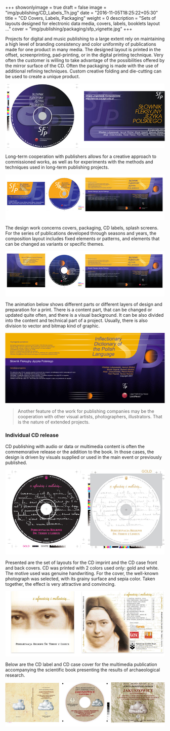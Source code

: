 +++
showonlyimage = true
draft = false
image = "img/publishing/CD_Labels_Th.jpg"
date = "2016-11-05T18:25:22+05:30"
title = "CD Covers, Labels, Packaging"
weight = 0
description = "Sets of layouts designed for electronic data media, covers, labels, booklets layout ..."
cover = "img/publishing/packaging/sfp_vignette.jpg"
+++

Projects for digital and music publishing to a large extent rely on maintaining a high level of branding consistency and color uniformity of publications made for one product in many media. The designed layout is printed in the offset, screenprinting, pad-printing, or in the digital printing technique. Very often the customer is willing to take advantage of the possibilities offered by the mirror surface of the CD. Often the packaging is made with the use of additional refining techniques. Custom creative folding and die-cutting can be used to create a unique product.
<!--more-->

![sample image](/img/publishing/packaging/CD_label_1.jpg)

Long-term cooperation with publishers allows for a creative approach to commissioned works, as well as for experiments with the methods and techniques used in long-term publishing projects.

![sample image](/img/publishing/packaging/CD_label_2.jpg)

The design work concerns covers, packaging, CD labels, splash screens. For the series of publications developed through seasons and years, the composition layout includes fixed elements or patterns, and elements that can be changed as variants or specific themes.

![sample image](/img/publishing/packaging/CD_label_3.jpg)

The animation below shows different parts or different layers of design and preparation for a print. There is a content part, that can be changed or updated quite often, and there is a visual background. It can be also divided into the content and technical part of a project. Usually, there is also division to vector and bitmap kind of graphic.

![sample image](/img/publishing/packaging/bitmap-vector_label.gif)

> Another feature of the work for publishing companies may be the cooperation with other visual artists, photographers, illustrators. That is the nature of extended projects.

### Individual CD release

CD publishing with audio or data or multimedia content is often the commemorative release or the addition to the book. In those cases, the design is driven by visuals supplied or used in the main event or previously published.

![sample image](/img/publishing/packaging/Carmelites_CD_separation.jpg)

Presented are the set of layouts for the CD imprint and the CD case front and back covers. CD was printed with 2 colors used only: gold and white. The motive used was genuine handwriting. For the cover, the well-known photograph was selected, with its grainy surface and sepia color. Taken together, the effect is very attractive and convincing.

![sample image](/img/publishing/packaging/Carmelites_CD_cover.jpg)

Below are the CD label and CD case cover for the multimedia publication accompanying the scientific book presenting the results of archaeological research.

![sample image](/img/publishing/packaging/Jakuszowice.jpg)
